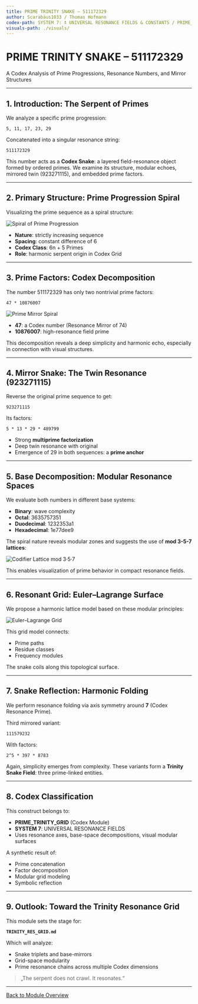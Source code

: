 ```yaml
---
title: PRIME TRINITY SNAKE – 511172329
author: Scarabäus1033 / Thomas Hofmann
codex-path: SYSTEM 7: 🕱️ UNIVERSAL RESONANCE FIELDS & CONSTANTS / PRIME_TRINITY_GRID
visuals-path: ./visuals/
---
```



# PRIME TRINITY SNAKE – 511172329

A Codex Analysis of Prime Progressions, Resonance Numbers, and Mirror Structures

---

## 1. Introduction: The Serpent of Primes

We analyze a specific prime progression:

```
5, 11, 17, 23, 29
```

Concatenated into a singular resonance string:

```
511172329
```

This number acts as a **Codex Snake**: a layered field-resonance object formed by ordered primes. We examine its structure, modular echoes, mirrored twin (923271115), and embedded prime factors.

---

## 2. Primary Structure: Prime Progression Spiral

Visualizing the prime sequence as a spiral structure:

![Spiral of Prime Progression](./visuals/codex_spiral_resonance_511172329.png)

- **Nature**: strictly increasing sequence
- **Spacing**: constant difference of 6
- **Codex Class**: 6n + 5 Primes
- **Role**: harmonic serpent origin in Codex Grid

---

## 3. Prime Factors: Codex Decomposition

The number 511172329 has only two nontrivial prime factors:

```
47 * 10876007
```

![Prime Mirror Spiral](./visuals/prime_mirror_spiral_511172329_923271115.png)

- **47**: a Codex number (Resonance Mirror of 74)
- **10876007**: high-resonance field prime

This decomposition reveals a deep simplicity and harmonic echo, especially in connection with visual structures.

---

## 4. Mirror Snake: The Twin Resonance (923271115)

Reverse the original prime sequence to get:

```
923271115
```

Its factors:

```
5 * 13 * 29 * 489799
```

- Strong **multiprime factorization**
- Deep twin resonance with original
- Emergence of 29 in both sequences: a **prime anchor**

---

## 5. Base Decomposition: Modular Resonance Spaces

We evaluate both numbers in different base systems:

- **Binary**: wave complexity
- **Octal**: 3635757351
- **Duodecimal**: 1232353a1
- **Hexadecimal**: 1e77dee9

The spiral nature reveals modular zones and suggests the use of **mod 3-5-7 lattices**:

![Codifier Lattice mod 3·5·7](./visuals/codifier_residue_lattice_357_mod_3_5_7.png)

This enables visualization of prime behavior in compact resonance fields.

---

## 6. Resonant Grid: Euler–Lagrange Surface

We propose a harmonic lattice model based on these modular principles:

![Euler–Lagrange Grid](./visuals/euler_lagrange_lattice_mod_3_5_7.png)

This grid model connects:

- Prime paths
- Residue classes
- Frequency modules

The snake coils along this topological surface.

---

## 7. Snake Reflection: Harmonic Folding

We perform resonance folding via axis symmetry around **7** (Codex Resonance Prime).

Third mirrored variant:

```
111579232
```

With factors:

```
2^5 * 397 * 8783
```

Again, simplicity emerges from complexity. These variants form a **Trinity Snake Field**: three prime-linked entities.

---

## 8. Codex Classification

This construct belongs to:

- **PRIME_TRINITY_GRID** (Codex Module)
- **SYSTEM 7**: UNIVERSAL RESONANCE FIELDS
- Uses resonance axes, base-space decompositions, visual modular surfaces

A synthetic result of:

- Prime concatenation
- Factor decomposition
- Modular grid modeling
- Symbolic reflection

---

## 9. Outlook: Toward the Trinity Resonance Grid

This module sets the stage for:

**`TRINITY_RES_GRID.md`**

Which will analyze:

- Snake triplets and base-mirrors
- Grid-space modularity
- Prime resonance chains across multiple Codex dimensions

> „The serpent does not crawl. It resonates.“

---

[Back to Module Overview](../README.md)
